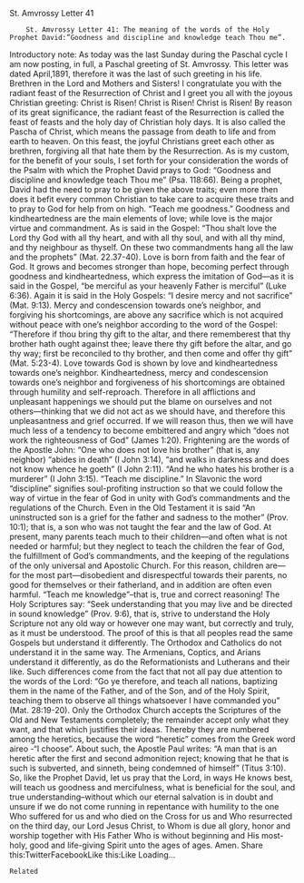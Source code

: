 St. Amvrossy Letter 41

		St. Amvrossy Letter 41: The meaning of the words of the Holy Prophet David:”Goodness and discipline and knowledge teach Thou me”.
Introductory note: As today was the last Sunday during the Paschal cycle I am now posting, in full, a Paschal greeting of St. Amvrossy. This letter was dated April,1891, therefore it was the last of such greeting in his life.
Brethren in the Lord and Mothers and Sisters!
I congratulate you with the radiant feast of the Resurrection of Christ and I greet you all with the joyous Christian greeting: Christ is Risen! Christ is Risen! Christ is Risen!
By reason of its great significance, the radiant feast of the Resurrection is called the feast of feasts and the holy day of Christian holy days. It is also called the Pascha of Christ, which means the passage from death to life and from earth to heaven. On this feast, the joyful Christians greet each other as brethren, forgiving all that hate them by the Resurrection.
As is my custom, for the benefit of your souls, I set forth for your consideration the words of the Psalm with which the Prophet David prays to God: “Goodness and discipline and knowledge teach Thou me” (Psa. 118:66). Being a prophet, David had the need to pray to be given the above traits; even more then does it befit every common Christian to take care to acquire these traits and to pray to God for help from on high.
“Teach me goodness.” Goodness and kindheartedness are the main elements of love; while love is the major virtue and commandment. As is said in the Gospel: “Thou shalt love the Lord thy God with all thy heart, and with all thy soul, and with all thy mind, and thy neighbour as thyself. On these two commandments hang all the law and the prophets” (Mat. 22.37-40). Love is born from faith and the fear of God. It grows and becomes stronger than hope, becoming perfect through goodness and kindheartedness, which express the imitation of God—as it is said in the Gospel, “be merciful as your heavenly Father is merciful” (Luke 6:36). Again it is said in the Holy Gospels: “I desire mercy and not sacrifice” (Mat. 9:13). Mercy and condescension towards one’s neighbor, and forgiving his shortcomings, are above any sacrifice which is not acquired without peace with one’s neighbor according to the word of the Gospel: “Therefore if thou bring thy gift to the altar, and there rememberest that thy brother hath ought against thee; leave there thy gift before the altar, and go thy way; first be reconciled to thy brother, and then come and offer thy gift” (Mat. 5:23-4).
Love towards God is shown by love and kindheartedness towards one’s neighbor. Kindheartedness, mercy and condescension towards one’s neighbor and forgiveness of his shortcomings are obtained through humility and self-reproach. Therefore in all afflictions and unpleasant happenings we should put the blame on ourselves and not others—thinking that we did not act as we should have, and therefore this unpleasantness and grief occurred. If we will reason thus, then we will have much less of a tendency to become embittered and angry which “does not work the righteousness of God” (James 1:20). Frightening are the words of the Apostle John: “One who does not love his brother” (that is, any neighbor) “abides in death” (I John 3:14), “and walks in darkness and does not know whence he goeth” (I John 2:11). “And he who hates his brother is a murderer” (I John 3:15).
“Teach me discipline.” In Slavonic the word “discipline” signifies soul-profiting instruction so that we could follow the way of virtue in the fear of God in unity with God’s commandments and the regulations of the Church. Even in the Old Testament it is said “An uninstructed son is a grief for the father and sadness to the mother” (Prov. 10:1); that is, a son who was not taught the fear and the law of God. At present, many parents teach much to their children—and often what is not needed or harmful; but they neglect to teach the children the fear of God, the fulfillment of God’s commandments, and the keeping of the regulations of the only universal and Apostolic Church. For this reason, children are—for the most part—disobedient and disrespectful towards their parents, no good for themselves or their fatherland, and in addition are often even harmful.
“Teach me knowledge”–that is, true and correct reasoning! The Holy Scriptures say: “Seek understanding that you may live and be directed in sound knowledge” (Prov. 9:6), that is, strive to understand the Holy Scripture not any old way or however one may want, but correctly and truly, as it must be understood. The proof of this is that all peoples read the same Gospels but understand it differently. The Orthodox and Catholics do not understand it in the same way. The Armenians, Coptics, and Arians understand it differently, as do the Reformationists and Lutherans and their like. Such differences come from the fact that not all pay due attention to the words of the Lord: “Go ye therefore, and teach all nations, baptizing them in the name of the Father, and of the Son, and of the Holy Spirit, teaching them to observe all things whatsoever I have commanded you” (Mat. 28:19-20). Only the Orthodox Church accepts the Scriptures of the Old and New Testaments completely; the remainder accept only what they want, and that which justifies their ideas. Thereby they are numbered among the heretics, because the word “heretic” comes from the Greek word aireo -“I choose”. About such, the Apostle Paul writes: “A man that is an heretic after the first and second admonition reject; knowing that he that is such is subverted, and sinneth, being condemned of himself” (Titus 3:10).
So, like the Prophet David, let us pray that the Lord, in ways He knows best, will teach us goodness and mercifulness, what is beneficial for the soul, and true understanding–without which our eternal salvation is in doubt and unsure if we do not come running in repentance with humility to the one Who suffered for us and who died on the Cross for us and Who resurrected on the third day, our Lord Jesus Christ, to Whom is due all glory, honor and worship together with His Father Who is without beginning and His most-holy, good and life-giving Spirit unto the ages of ages. Amen.
Share this:TwitterFacebookLike this:Like Loading...

	Related
			
